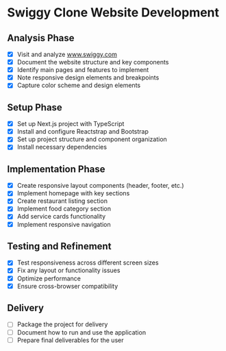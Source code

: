# Swiggy Clone Website Development

## Analysis Phase
- [x] Visit and analyze www.swiggy.com
- [x] Document the website structure and key components
- [x] Identify main pages and features to implement
- [x] Note responsive design elements and breakpoints
- [x] Capture color scheme and design elements

## Setup Phase
- [x] Set up Next.js project with TypeScript
- [x] Install and configure Reactstrap and Bootstrap
- [x] Set up project structure and component organization
- [x] Install necessary dependencies

## Implementation Phase
- [x] Create responsive layout components (header, footer, etc.)
- [x] Implement homepage with key sections
- [x] Create restaurant listing section
- [x] Implement food category section
- [x] Add service cards functionality
- [x] Implement responsive navigation

## Testing and Refinement
- [x] Test responsiveness across different screen sizes
- [x] Fix any layout or functionality issues
- [x] Optimize performance
- [x] Ensure cross-browser compatibility

## Delivery
- [ ] Package the project for delivery
- [ ] Document how to run and use the application
- [ ] Prepare final deliverables for the user

